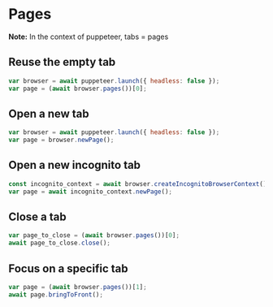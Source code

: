 # Pages
**Note:** In the context of puppeteer, tabs = pages

## Reuse the empty tab
```js
var browser = await puppeteer.launch({ headless: false });
var page = (await browser.pages())[0];
```

## Open a new tab
```js
var browser = await puppeteer.launch({ headless: false });
var page = browser.newPage();
```

## Open a new incognito tab
```js
const incognito_context = await browser.createIncognitoBrowserContext();
var page = await incognito_context.newPage();
```

## Close a tab
```js
var page_to_close = (await browser.pages())[0];
await page_to_close.close();
```

## Focus on a specific tab
```js
var page = (await browser.pages())[1];
await page.bringToFront();
```
